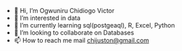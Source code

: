 - 👋 Hi, I’m Ogwuniru Chidiogo Victor
- 👀 I’m interested in data
- 🌱 I’m currently learning sql(postgeaql), R, Excel, Python
- 💞️ I’m looking to collaborate on Databases
- 📫 How to reach me mail chijuston@gmail.com

<!---
Chidiv47R/Chidiv47R is a ✨ special ✨ repository because its `README.md` (this file) appears on your GitHub profile.
You can click the Preview link to take a look at your changes.
--->
